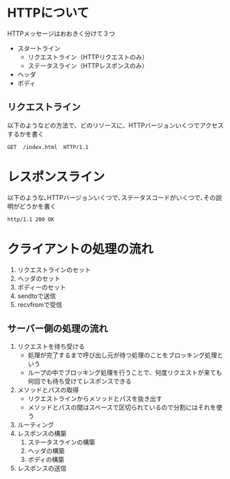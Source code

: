 
# HTTPについて
HTTPメッセージはおおきく分けて３つ
- スタートライン
  - リクエストライン（HTTPリクエストのみ）
  - ステータスライン（HTTPレスポンスのみ）
- ヘッダ
- ボディ

## リクエストライン
以下のようなどの方法で、どのリソースに、HTTPバージョンいくつでアクセスするかを書く
```
GET  /index.html  HTTP/1.1
```

# レスポンスライン
以下のような､HTTPバージョンいくつで､ステータスコードがいくつで､その説明がどうかを書く
```
http/1.1 200 OK
```

# クライアントの処理の流れ
1. リクエストラインのセット
2. ヘッダのセット
3. ボディーのセット
4. sendtoで送信
5. recvfromで受信

## サーバー側の処理の流れ
1. リクエストを待ち受ける
    - 処理が完了するまで呼び出し元が待つ処理のことをブロッキング処理という
    - ループの中でブロッキング処理を行うことで、何度リクエストが来ても何回でも待ち受けてレスポンスできる
2. メソッドとパスの取得
    - リクエストラインからメソッドとパスを抜き出す
    - メソッドとパスの間はスペースで区切られているので分割にはそれを使う
3. ルーティング
4. レスポンスの構築
    1. ステータスラインの構築
    2. ヘッダの構築
    3. ボディの構築
5. レスポンスの送信
